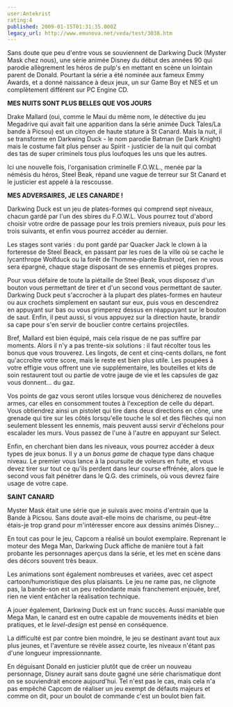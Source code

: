 ```yaml
---
user:Antekrist
rating:4
published: 2009-01-15T01:31:35.000Z
legacy_url: http://www.emunova.net/veda/test/3038.htm
---
```

Sans doute que peu d'entre vous se souviennent de Darkwing Duck (Myster Mask chez nous), une série animée Disney du début des années 90 qui parodie allègrement les héros de pulp's en mettant en scène un lointain parent de Donald. Pourtant la série a été nominée aux fameux Emmy Awards, et a donné naissance à deux jeux, un sur Game Boy et NES et un complètement différent sur PC Engine CD.  

  

**MES NUITS SONT PLUS BELLES QUE VOS JOURS**  

Drake Mallard (oui, comme le Maui du même nom, le détective du jeu Megadrive qui avait fait une apparition dans la série animée Duck Tales/La bande à Picsou) est un citoyen de haute stature à St Canard. Mais la nuit, il se transforme en Darkwing Duck - le nom parodie Batman (le Dark Knight) mais le costume fait plus penser au Spirit - justicier de la nuit qui combat des tas de super criminels tous plus loufoques les uns que les autres.  

Ici une nouvelle fois, l'organisation criminelle F.O.W.L., menée par la némésis du héros, Steel Beak, répand une vague de terreur sur St Canard et le justicier est appelé à la rescousse.  

  

**MES ADVERSAIRES, JE LES CANARDE !**  

Darkwing Duck est un jeu de plates-formes qui comprend sept niveaux, chacun gardé par l'un des sbires du F.O.W.L. Vous pourrez tout d'abord choisir votre ordre de passage pour les trois premiers niveaux, puis pour les trois suivants, et enfin vous pourrez accéder au dernier.  

Les stages sont variés : du pont gardé par Quacker Jack le clown à la forteresse de Steel Beack, en passant par les rues de la ville où se cache le lycanthrope Wolfduck ou la forêt de l'homme-plante Bushroot, rien ne vous sera épargné, chaque stage disposant de ses ennemis et pièges propres.  

Pour vous défaire de toute la piétaille de Steel Beak, vous disposez d'un bouton vous permettant de tirer et d'un second vous permettant de sauter. Darkwing Duck peut s'accrocher à la plupart des plates-formes en hauteur ou aux crochets simplement en sautant sur eux, puis vous en descendrez en appuyant sur bas ou vous grimperez dessus en réappuyant sur le bouton de saut. Enfin, il peut aussi, si vous appuyez sur la direction haute, brandir sa cape pour s'en servir de bouclier contre certains projectiles.  

Bref, Mallard est bien équipé, mais cela risque de ne pas suffire par moments. Alors il n'y a pas trente-six solutions : il faut récolter tous les bonus que vous trouverez. Les lingots, de cent et cinq-cents dollars, ne font qu'accroître votre score, mais le reste est bien plus utile. Les poupées à votre effigie vous offrent une vie supplémentaire, les bouteilles et kits de soin restaurent tout ou partie de votre jauge de vie et les capsules de gaz vous donnent... du gaz.  

Vos points de gaz vous seront utiles lorsque vous dénicherez de nouvelles armes, car elles en consomment toutes à l'exception de celle du départ. Vous obtiendrez ainsi un pistolet qui tire dans deux directions en cône, une grenade qui tire sur les côtés lorsqu'elle touche le sol et des flèches qui non seulement blessent les ennemis, mais peuvent aussi servir d'échelons pour escalader les murs. Vous passez de l'une à l'autre en appuyant sur Select.  

Enfin, en cherchant bien dans les niveaux, vous pourrez accéder à deux types de jeux bonus. Il y a un _bonus game_ de chaque type dans chaque niveau. Le premier vous lance à la poursuite de voleurs en fuite, et vous devez tirer sur tout ce qu'ils perdent dans leur course effrénée, alors que le second vous fait pénétrer dans le Q.G. des criminels, où vous devrez faire usage de votre cape.  

  

**SAINT CANARD**  

Myster Mask était une série que je suivais avec moins d'entrain que la Bande à Picsou. Sans doute avait-elle moins de charisme, ou peut-être étais-je trop grand pour m'intéresser encore aux dessins animés Disney...  

En tout cas pour le jeu, Capcom a réalisé un boulot exemplaire. Reprenant le moteur des Mega Man, Darkwing Duck affiche de manière tout à fait probante les personnages aperçus dans la série, et les met en scène dans des décors souvent très beaux.  

Les animations sont également nombreuses et variées, avec cet aspect cartoon/humoristique des plus plaisants. Le jeu ne rame pas, ne clignote pas, la bande-son est un peu redondante mais franchement enjouée, bref, rien ne vient entâcher la réalisation technique.  

A jouer également, Darkwing Duck est un franc succès. Aussi maniable que Mega Man, le canard est en outre capable de mouvements inédits et bien pratiques, et le _level-design_ est pensé en conséquence.  

La difficulté est par contre bien moindre, le jeu se destinant avant tout aux plus jeunes, et l'aventure se révèle assez courte, les niveaux n'étant pas d'une longueur impressionnante.  

  

En déguisant Donald en justicier plutôt que de créer un nouveau personnage, Disney aurait sans doute gagné une série charismatique dont on se souviendrait encore aujourd'hui. Tel n'est pas le cas, mais cela n'a pas empêché Capcom de réaliser un jeu exempt de défauts majeurs et comme on dit, pour un boulot de commande c'est un boulot bien fait.